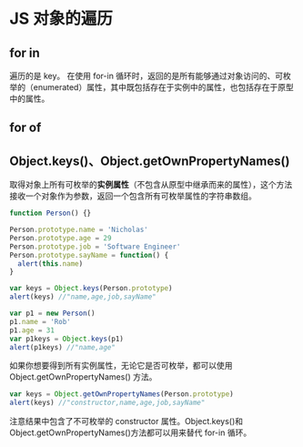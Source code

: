 # JS 对象的遍历

## for in

遍历的是 key。
在使用 for-in 循环时，返回的是所有能够通过对象访问的、可枚举的（enumerated）属性，其中既包括存在于实例中的属性，也包括存在于原型中的属性。

## for of

## Object.keys()、Object.getOwnPropertyNames()

取得对象上所有可枚举的**实例属性**（不包含从原型中继承而来的属性），这个方法接收一个对象作为参数，返回一个包含所有可枚举属性的字符串数组。

```js
function Person() {}

Person.prototype.name = 'Nicholas'
Person.prototype.age = 29
Person.prototype.job = 'Software Engineer'
Person.prototype.sayName = function() {
  alert(this.name)
}

var keys = Object.keys(Person.prototype)
alert(keys) //"name,age,job,sayName"

var p1 = new Person()
p1.name = 'Rob'
p1.age = 31
var p1keys = Object.keys(p1)
alert(p1keys) //"name,age"
```

如果你想要得到所有实例属性，无论它是否可枚举，都可以使用 Object.getOwnPropertyNames() 方法。

```js
var keys = Object.getOwnPropertyNames(Person.prototype)
alert(keys) //"constructor,name,age,job,sayName"
```

注意结果中包含了不可枚举的 constructor 属性。Object.keys()和 Object.getOwnPropertyNames()方法都可以用来替代 for-in 循环。
